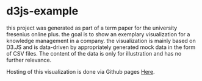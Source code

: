 # d3js-example

this project was generated as part of a term paper for the university fresenius online plus. the goal is to show an exemplary visualization for a knowledge management in a company. the visualization is mainly based on D3.JS and is data-driven by appropriately generated mock data in the form of CSV files. The content of the data is only for illustration and has no further relevance. 

Hosting of this visualization is done via Github pages [Here](https://soy-min.github.io/d3js-example/).